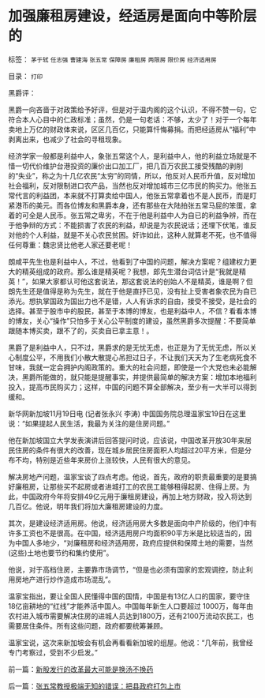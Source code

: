 # 加强廉租房建设，经适房是面向中等阶层的

标签： `茅于轼` `任志强` `曹建海` `张五常` `保障房` `廉租房` `两限房` `限价房` `经济适用房` 

目录： `打印`

黑爵评：





黑爵一向吝啬于对政策给予好评，但是对于温内阁的这个认识，不得不赞一句，它符合本人心目中的仁政标准；虽然，仍是一句老话：不够，太少了！对于一个每年卖地上万亿的财政体来说，区区几百亿，只能算忏悔募捐。而把经适房从“福利”中剥离出来，也减少了社会的寻租现象。



经济学家一般都是利益中人，象张五常这个人，是利益中人，他的利益立场就是不惜一切代价维护台港投资的廉价出口加工厂，把几百万农民工接受残酷的剥削的“失业”，称之为十几亿农民“太穷”的同情，所以，他反对人民币升值，反对增加社会福利，反对限制进口农产品，当然也反对增加城市三亿市民的购买力。他张五常代言的利益团，本来就不打算卖给中国人，他张五常拿着也不是人民币，而是盯紧港币的美元。而各位博友和黑爵本身，还有那些在大陆拍张五常马屁的笨蛋，拿着的可全是人民币。张五常之卑劣，不在于他是利益中人为自已的利益争辨，而在于他争辩的方式：不能损害了农民的利益，却说是为农民说话；还埋下伏笔，谁反对他的个人利益，就是不关心农民贫困。奸诈如此，这种人就算老不死，也不值得任何尊重：魏忠贤比他老人家还要老呢！



朗咸平先生也是利益中人，不过，他看到了中国的问题，解决方案呢？组建权力更大的精英组成的政府。那么谁是精英呢？我想，郎先生潜台词估计是“我就是精英！”，如果大家都认可他这套说法，那这套说法的创始人不是精英，谁是啊？但朗先生还是值得是称为先生，就在于他是直抒已见，没有扯上受害者象农民为自已添光。想执掌国政为国出力也不是错，人人有诉求的自由，接受不接受，是社会的选择。甚至于股市中的股民，甚至于本博的博友，也是利益中人，不信？看看本博的博友，关心“操作”只怕多于关心公平制度的建设，虽然黑爵多次提醒：不要简单跟随本博买卖，跟不了的，买卖自已拿主意！。



黑爵了是利益中人，只不过，黑爵求的是无忧无虑，也正是为了无忧无虑，所以关心制度公平，不用我们小散大散提心吊担过日子，不让我们天天为了生老病死食不甘味，我就一定会拥护内阁政策的。重大的社会问题，即使是一个大党也未必能解决，黑爵所能做的，就只能是提醒事实，并提供最简单的解决方案：增加本地福利投入，提高市民购买力；这样，中国的问题不算全部解决，至少有一大半可以得到缓和。



新华网新加坡11月19日电 (记者张永兴 李涛)
中国国务院总理温家宝19日在这里说：“如果提起人民生活，我最为关注的是住房问题。”



他在新加坡国立大学发表演讲后回答提问时说，应该说，中国改革开放30年来居民住房的条件有很大的改善，现在城乡居民住房面积人均超过20平方米，但是分布不均，特别是近些年来房价上涨较快，人民有很大的意见。



解决房地产问题，温家宝谈了四点考虑。他说，首先，政府的职责最重要的是要搞好廉租房，让那些买不起房或者进城打工的农民工能够租得起房、住得上房。为此，中国政府今年将安排49亿元用于廉租房建设，再加上地方财政，投入将达到几百亿。他说，明年我们将加大廉租房建设的力度。



其次，是建设经济适用房。他说，经济适用房大多数是面向中产阶级的，他们中有许多工资也不是很高。在中国，经济适用房户均面积90平方米是比较适当的，因为中国人多地少，“对廉租房和经济适用房，政府应提供和保障土地的需要，当然(这些)土地也要节约和集约使用”。



他说，对于高档住房，主要靠市场调节，“但是也必须有国家的宏观调控，防止利用房地产进行炒作造成市场混乱”。



温家宝指出，要让全国人民懂得中国的国情，中国是有13亿人口的国家，要守住18亿亩耕地的“红线”才能养活中国人。中国每年新生人口要超过
1000万，每年由农村进入城市需要解决住房的进城人员达到1800万，还有2100万流动农民工，也需要居住条件。所有这些问题，政府都要统筹兼顾。



温家宝说，这次来新加坡会有机会再看看新加坡的组屋。他说：“几年前，我曾经专门考察过，受到不少启发。”

前一篇：[新股发行的改革最大可能是换汤不换药](../../../2008/1/11/新股发行的改革最大可能是换汤不换药.md)

后一篇：[张五常教授极端无知的错误：把县政府打包上市](../../../2008/1/12/张五常教授极端无知的错误：把县政府打包上市.md)